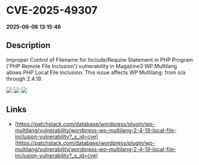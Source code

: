 # CVE-2025-49307

**2025-06-06 13:15:46**

## Description
Improper Control of Filename for Include/Require Statement in PHP Program ('PHP Remote File Inclusion') vulnerability in Magazine3 WP Multilang allows PHP Local File Inclusion. This issue affects WP Multilang: from n/a through 2.4.19.

![](https://img.shields.io/static/v1?label=Score&message=7.5&color=red)
![](https://img.shields.io/static/v1?label=Severity&message=HIGH&color=red)
![](https://img.shields.io/static/v1?label=CWE&message=RFI&color=green)

## Links
- [https://patchstack.com/database/wordpress/plugin/wp-multilang/vulnerability/wordpress-wp-multilang-2-4-19-local-file-inclusion-vulnerability?_s_id=cve](https://patchstack.com/database/wordpress/plugin/wp-multilang/vulnerability/wordpress-wp-multilang-2-4-19-local-file-inclusion-vulnerability?_s_id=cve)
